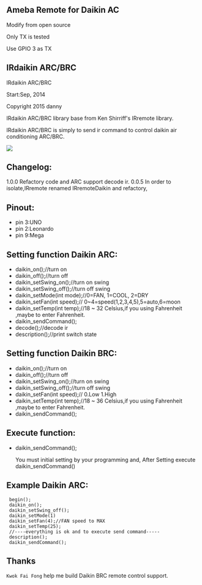 ## Ameba Remote for Daikin AC
 Modify from open source
 
 Only TX is tested
 
 Use GPIO 3 as TX

## IRdaikin ARC/BRC

 IRdaikin ARC/BRC


 Start:Sep, 2014

 Copyright 2015 danny

 IRdaikin ARC/BRC library base from Ken Shirriff's IRremote library.

 IRdaikin ARC/BRC is simply to send ir command to control daikin air conditioning ARC/BRC.

 ![](https://raw.githubusercontent.com/danny-source/Arduino_IRremote_Daikin/master/Arduino_UNO_IR_Transmit.png)

## Changelog:

1.0.0  Refactory code and ARC support decode ir.
0.0.5  In order to isolate,IRremote renamed IRremoteDaikin and refactory,

## Pinout:

  - pin 3:UNO
  - pin 2:Leonardo
  - pin 9:Mega

## Setting function Daikin ARC:

- daikin_on();//turn on
- daikin_off();//turn off
- daikin_setSwing_on();//turn on swing
- daikin_setSwing_off();//turn off swing
- daikin_setMode(int mode);//0=FAN, 1=COOL, 2=DRY
- daikin_setFan(int speed);// 0~4=speed(1,2,3,4,5),5=auto,6=moon
- daikin_setTemp(int temp);//18 ~ 32 Celsius,if you using Fahrenheit ,maybe to enter Fahrenheit.
- daikin_sendCommand();
- decode();//decode ir
- description();//print switch state

## Setting function Daikin BRC:

- daikin_on();//turn on
- daikin_off();//turn off
- daikin_setSwing_on();//turn on swing
- daikin_setSwing_off();//turn off swing
- daikin_setFan(int speed);// 0.Low 1.High
- daikin_setTemp(int temp);//18 ~ 36 Celsius,if you using Fahrenheit ,maybe to enter Fahrenheit.
- daikin_sendCommand();

 ## Execute function:

- daikin_sendCommand();

  You must initial setting by your programming and,
  After Setting execute daikin_sendCommand()

## Example Daikin ARC:

```
 begin();
 daikin_on();
 daikin_setSwing_off();
 daikin_setMode(1)
 daikin_setFan(4);//FAN speed to MAX
 daikin_setTemp(25);
 //----everything is ok and to execute send command-----
 description();
 daikin_sendCommand();
```

## Thanks

`Kwok Fai Fong` help me build Daikin BRC remote control support.
